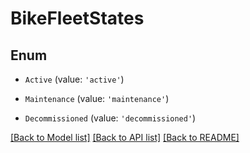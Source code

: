 # BikeFleetStates


## Enum

* `Active` (value: `'active'`)

* `Maintenance` (value: `'maintenance'`)

* `Decommissioned` (value: `'decommissioned'`)

[[Back to Model list]](../README.md#documentation-for-models) [[Back to API list]](../README.md#documentation-for-api-endpoints) [[Back to README]](../README.md)

